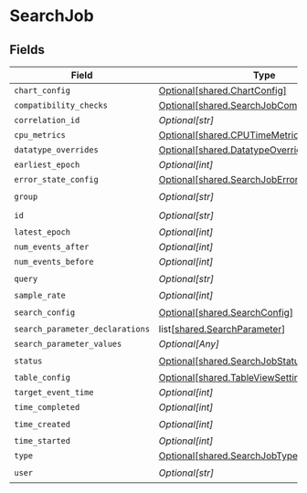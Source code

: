 # SearchJob


## Fields

| Field                                                                                                    | Type                                                                                                     | Required                                                                                                 | Description                                                                                              |
| -------------------------------------------------------------------------------------------------------- | -------------------------------------------------------------------------------------------------------- | -------------------------------------------------------------------------------------------------------- | -------------------------------------------------------------------------------------------------------- |
| `chart_config`                                                                                           | [Optional[shared.ChartConfig]](undefined/models/shared/chartconfig.md)                                   | :heavy_minus_sign:                                                                                       | N/A                                                                                                      |
| `compatibility_checks`                                                                                   | [Optional[shared.SearchJobCompatibilityChecks]](undefined/models/shared/searchjobcompatibilitychecks.md) | :heavy_minus_sign:                                                                                       | N/A                                                                                                      |
| `correlation_id`                                                                                         | *Optional[str]*                                                                                          | :heavy_minus_sign:                                                                                       | N/A                                                                                                      |
| `cpu_metrics`                                                                                            | [Optional[shared.CPUTimeMetric]](undefined/models/shared/cputimemetric.md)                               | :heavy_minus_sign:                                                                                       | N/A                                                                                                      |
| `datatype_overrides`                                                                                     | [Optional[shared.DatatypeOverrides]](undefined/models/shared/datatypeoverrides.md)                       | :heavy_minus_sign:                                                                                       | N/A                                                                                                      |
| `earliest_epoch`                                                                                         | *Optional[int]*                                                                                          | :heavy_minus_sign:                                                                                       | N/A                                                                                                      |
| `error_state_config`                                                                                     | [Optional[shared.SearchJobErrorStateConfig]](undefined/models/shared/searchjoberrorstateconfig.md)       | :heavy_minus_sign:                                                                                       | N/A                                                                                                      |
| `group`                                                                                                  | *Optional[str]*                                                                                          | :heavy_check_mark:                                                                                       | N/A                                                                                                      |
| `id`                                                                                                     | *Optional[str]*                                                                                          | :heavy_check_mark:                                                                                       | N/A                                                                                                      |
| `latest_epoch`                                                                                           | *Optional[int]*                                                                                          | :heavy_minus_sign:                                                                                       | N/A                                                                                                      |
| `num_events_after`                                                                                       | *Optional[int]*                                                                                          | :heavy_minus_sign:                                                                                       | N/A                                                                                                      |
| `num_events_before`                                                                                      | *Optional[int]*                                                                                          | :heavy_minus_sign:                                                                                       | N/A                                                                                                      |
| `query`                                                                                                  | *Optional[str]*                                                                                          | :heavy_check_mark:                                                                                       | N/A                                                                                                      |
| `sample_rate`                                                                                            | *Optional[int]*                                                                                          | :heavy_minus_sign:                                                                                       | N/A                                                                                                      |
| `search_config`                                                                                          | [Optional[shared.SearchConfig]](undefined/models/shared/searchconfig.md)                                 | :heavy_check_mark:                                                                                       | N/A                                                                                                      |
| `search_parameter_declarations`                                                                          | list[[shared.SearchParameter](undefined/models/shared/searchparameter.md)]                               | :heavy_minus_sign:                                                                                       | N/A                                                                                                      |
| `search_parameter_values`                                                                                | *Optional[Any]*                                                                                          | :heavy_minus_sign:                                                                                       | N/A                                                                                                      |
| `status`                                                                                                 | [Optional[shared.SearchJobStatus]](undefined/models/shared/searchjobstatus.md)                           | :heavy_check_mark:                                                                                       | N/A                                                                                                      |
| `table_config`                                                                                           | [Optional[shared.TableViewSettings]](undefined/models/shared/tableviewsettings.md)                       | :heavy_minus_sign:                                                                                       | N/A                                                                                                      |
| `target_event_time`                                                                                      | *Optional[int]*                                                                                          | :heavy_minus_sign:                                                                                       | N/A                                                                                                      |
| `time_completed`                                                                                         | *Optional[int]*                                                                                          | :heavy_minus_sign:                                                                                       | N/A                                                                                                      |
| `time_created`                                                                                           | *Optional[int]*                                                                                          | :heavy_check_mark:                                                                                       | N/A                                                                                                      |
| `time_started`                                                                                           | *Optional[int]*                                                                                          | :heavy_minus_sign:                                                                                       | N/A                                                                                                      |
| `type`                                                                                                   | [Optional[shared.SearchJobType]](undefined/models/shared/searchjobtype.md)                               | :heavy_minus_sign:                                                                                       | N/A                                                                                                      |
| `user`                                                                                                   | *Optional[str]*                                                                                          | :heavy_check_mark:                                                                                       | N/A                                                                                                      |